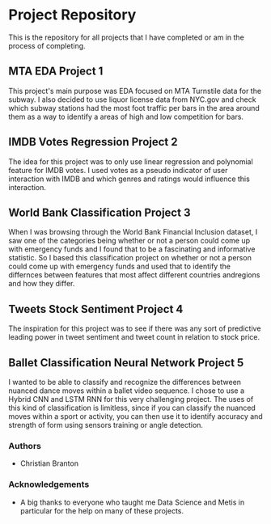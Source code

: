 # Project Repository

This is the repository for all projects that I have completed or am in the process of completing. 

## MTA EDA Project 1

This project's main purpose was EDA focused on MTA Turnstile data for the subway. I also decided to use liquor license data from NYC.gov and check which subway stations had the most foot traffic per bars in the area around them as a way to identify a areas of high and low competition for bars.

## IMDB Votes Regression Project 2

The idea for this project was to only use linear regression and polynomial feature for IMDB votes. I used votes as a pseudo indicator of user interaction with IMDB and which genres and ratings would influence this interaction.

## World Bank Classification Project 3

When I was browsing through the World Bank Financial Inclusion dataset, I saw one of the categories being whether or not a person could come up with emergency funds and I found that to be a fascinating and informative statistic. So I based this classification project on whether or not a person could come up with emergency funds and used that to identify the differnces between features that most affect different countries andregions and how they differ.

## Tweets Stock Sentiment Project 4

The inspiration for this project was to see if there was any sort of predictive leading power in tweet sentiment and tweet count in relation to stock price. 

## Ballet Classification Neural Network Project 5

I wanted to be able to classify and recognize the differences between nuanced dance moves within a ballet video sequence. I chose to use a Hybrid CNN and LSTM RNN for this very challenging project. The uses of this kind of classification is limitless, since if you can classify the nuanced moves within a sport or activity, you can then use it to identify accuracy and strength of form using sensors training or angle detection.

### Authors

* Christian Branton

### Acknowledgements

* A big thanks to everyone who taught me Data Science and Metis in particular for the help on many of these projects.